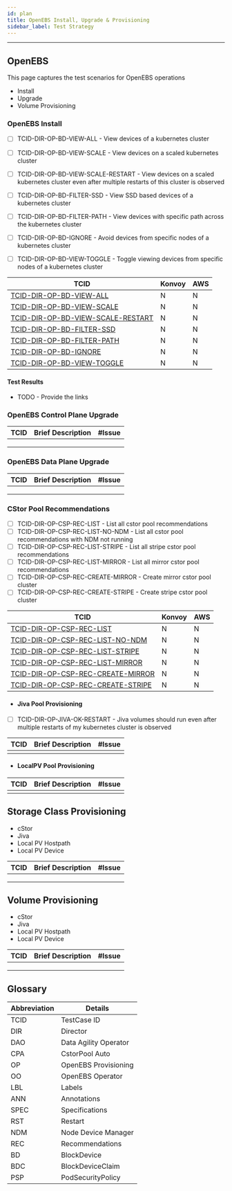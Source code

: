 ```yaml
---
id: plan
title: OpenEBS Install, Upgrade & Provisioning
sidebar_label: Test Strategy
---
```

------

## OpenEBS
This page captures the test scenarios for OpenEBS operations
- Install
- Upgrade
- Volume Provisioning 


###  OpenEBS Install

- [ ] TCID-DIR-OP-BD-VIEW-ALL - View devices of a kubernetes cluster
- [ ] TCID-DIR-OP-BD-VIEW-SCALE - View devices on a scaled kubernetes cluster
- [ ] TCID-DIR-OP-BD-VIEW-SCALE-RESTART - View devices on a scaled kubernetes cluster even after multiple restarts of this cluster is observed
- [ ] TCID-DIR-OP-BD-FILTER-SSD - View SSD based devices of a kubernetes cluster
- [ ] TCID-DIR-OP-BD-FILTER-PATH - View devices with specific path across the kubernetes cluster
- [ ] TCID-DIR-OP-BD-IGNORE - Avoid devices from specific nodes of a kubernetes cluster
- [ ] TCID-DIR-OP-BD-VIEW-TOGGLE - Toggle viewing devices from specific nodes of a kubernetes cluster



| TCID                                                                   | Konvoy | AWS  |
| ---------------------------------------------------------------------- | ------ | ---- |
| [TCID-DIR-OP-BD-VIEW-ALL](TCID-OP-DIR-BD-VIEW-ALL)                     | N      | N    |
| [TCID-DIR-OP-BD-VIEW-SCALE](TCID-OP-DIR-BD-VIEW-SCALE)                 | N      | N    |
| [TCID-DIR-OP-BD-VIEW-SCALE-RESTART](TCID-DIR-OP-BD-VIEW-SCALE-RESTART) | N      | N    |
| [TCID-DIR-OP-BD-FILTER-SSD](TCID-OP-DIR-BD-FILTER-SSD)                 | N      | N    |
| [TCID-DIR-OP-BD-FILTER-PATH](TCID-DIR-OP-BD-FILTER-PATH)               | N      | N    |
| [TCID-DIR-OP-BD-IGNORE](TCID-DIR-OP-BD-IGNORE)                         | N      | N    |
| [TCID-DIR-OP-BD-VIEW-TOGGLE](TCID-DIR-OP-BD-VIEW-TOGGLE)               | N      | N    |


#### Test Results
- TODO - Provide the links


###  OpenEBS Control Plane Upgrade


| TCID | Brief Description | #Issue |
| ---- | ----------------- | ------ |
|      |                   |        |
|      |                   |        |
|      |                   |        |

### OpenEBS Data Plane Upgrade


| TCID | Brief Description | #Issue |
| ---- | ----------------- | ------ |
|      |                   |        |
|      |                   |        |
|      |                   |        |


### CStor Pool Recommendations 
- [ ] TCID-DIR-OP-CSP-REC-LIST - List all cstor pool recommendations
- [ ] TCID-DIR-OP-CSP-REC-LIST-NO-NDM - List all cstor pool recommendations with NDM not running
- [ ] TCID-DIR-OP-CSP-REC-LIST-STRIPE - List all stripe cstor pool recommendations
- [ ] TCID-DIR-OP-CSP-REC-LIST-MIRROR - List all mirror cstor pool recommendations
- [ ] TCID-DIR-OP-CSP-REC-CREATE-MIRROR - Create mirror cstor pool cluster
- [ ] TCID-DIR-OP-CSP-REC-CREATE-STRIPE - Create stripe cstor pool cluster

| TCID                                                                    | Konvoy | AWS  |
| ----------------------------------------------------------------------- | ------ | ---- |
| [TCID-DIR-OP-CSP-REC-LIST](TCID-DIR-OP-CSP-REC-LIST)                    | N      | N    |
| [TCID-DIR-OP-CSP-REC-LIST-NO-NDM](TCID-DIR-OP-CSP-REC-LIST-NO-NDM)      | N      | N    |
| [TCID-DIR-OP-CSP-REC-LIST-STRIPE](TCID-DIR-OP-CSP-REC-LIST-STRIPE)      | N      | N    |
| [TCID-DIR-OP-CSP-REC-LIST-MIRROR](TCID-DIR-OP-CSP-REC-LIST-MIRROR)      | N      | N    |
| [TCID-DIR-OP-CSP-REC-CREATE-MIRROR](TCID-DIR-OP-CSP-REC-CREATE-MIRROR)  | N      | N    |
| [TCID-DIR-OP-CSP-REC-CREATE-STRIPE](TCID-DIR-OP-CSP-REC-CREATE-STRIPE)  | N      | N    |


- #### Jiva Pool Provisioning 

- [ ] TCID-DIR-OP-JIVA-OK-RESTART - Jiva volumes should run even after multiple restarts of my kubernetes cluster is observed

| TCID | Brief Description | #Issue |
| ---- | ----------------- | ------ |
|      |                   |        |

- #### LocalPV Pool Provisioning 


| TCID | Brief Description | #Issue |
| ---- | ----------------- | ------ |
|      |                   |        |

##  Storage Class Provisioning

- cStor
- Jiva
- Local PV Hostpath
- Local PV Device

| TCID | Brief Description | #Issue |
| ---- | ----------------- | ------ |
|      |                   |        |
|      |                   |        |
|      |                   |        |



##  Volume  Provisioning

- cStor
- Jiva
- Local PV Hostpath
- Local PV Device

| TCID | Brief Description | #Issue |
| ---- | ----------------- | ------ |
|      |                   |        |
|      |                   |        |
|      |                   |        |

## Glossary

| Abbreviation     | Details                           |
| ---------------- | --------------------------------- |
| TCID             | TestCase ID                       |
| DIR              | Director                          |
| DAO              | Data Agility Operator             |
| CPA              | CstorPool Auto                    |
| OP               | OpenEBS Provisioning              |
| OO               | OpenEBS Operator                  |
| LBL              | Labels                            |
| ANN              | Annotations                       |
| SPEC             | Specifications                    |
| RST              | Restart                           |
| NDM              | Node Device Manager               |
| REC              | Recommendations                   |
| BD               | BlockDevice                       |
| BDC              | BlockDeviceClaim                  |
| PSP              | PodSecurityPolicy                 |
